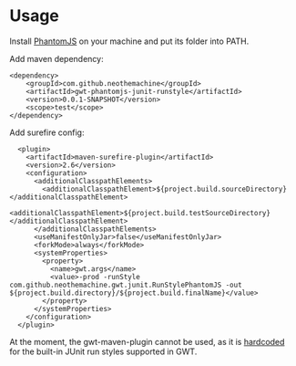 Usage
=====

Install [PhantomJS](http://phantomjs.org/download.html) on your machine and put its folder into PATH.

Add maven dependency:

```
<dependency>
	<groupId>com.github.neothemachine</groupId>
	<artifactId>gwt-phantomjs-junit-runstyle</artifactId>
	<version>0.0.1-SNAPSHOT</version>
	<scope>test</scope>
</dependency>
```

Add surefire config:

```
  <plugin>
    <artifactId>maven-surefire-plugin</artifactId>
    <version>2.6</version>
    <configuration>
      <additionalClasspathElements>
        <additionalClasspathElement>${project.build.sourceDirectory}</additionalClasspathElement>
        <additionalClasspathElement>${project.build.testSourceDirectory}</additionalClasspathElement>
      </additionalClasspathElements>
      <useManifestOnlyJar>false</useManifestOnlyJar>
      <forkMode>always</forkMode>
      <systemProperties>
        <property>
          <name>gwt.args</name>
          <value>-prod -runStyle com.github.neothemachine.gwt.junit.RunStylePhantomJS -out ${project.build.directory}/${project.build.finalName}</value>
        </property>
      </systemProperties>
    </configuration>
  </plugin>
```

At the moment, the gwt-maven-plugin cannot be used, as it is 
[hardcoded](https://github.com/gwt-maven-plugin/gwt-maven-plugin/blob/master/src/main/java/org/codehaus/mojo/gwt/shell/TestMojo.java#L298)
for the built-in JUnit run styles supported in GWT. 
